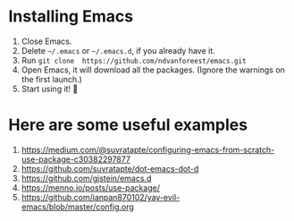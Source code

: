 # Installing Emacs

1. Close Emacs.
2. Delete `~/.emacs` or `~/.emacs.d`, if you already have it.
3. Run `git clone  https://github.com/ndvanforeest/emacs.git`
4. Open Emacs, it will download all the packages. (Ignore the warnings on the first launch.)
5. Start using it! :tada:

# Here are some useful examples

1. https://medium.com/@suvratapte/configuring-emacs-from-scratch-use-package-c30382297877
1. https://github.com/suvratapte/dot-emacs-dot-d
2. https://github.com/gjstein/emacs.d
3. https://menno.io/posts/use-package/
4. https://github.com/ianpan870102/yay-evil-emacs/blob/master/config.org


